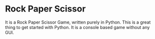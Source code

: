 # **Rock Paper Scissor**

It is a Rock Paper Scissor Game, written purely in Python. This is a great thing to get started with Python. It is a console based game without any GUI.
